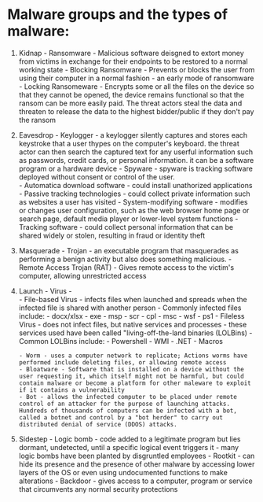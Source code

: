 
# Malware groups and the types of malware:

1.	Kidnap
		- Ransomware - Malicious software deisgned to extort money from victims in exchange for their endpoints to be restored to a normal working state
			- Blocking Ransomware - Prevents or blocks the user from using their computer in a normal fashion - an early mode of ransomware
			- Locking Ransomeware - Encrypts some or all the files on the device so that they cannot be opened, the device remains functional so that the ransom can be more easily paid.  The threat actors steal the data and threaten to release the data to the highest bidder/public if they don't pay the ransom
2.	Eavesdrop
		- Keylogger - a keylogger silently captures and stores each keystroke that a user thypes on the computer's keyboard.  the threat actor can then search the captured text for any userful information such as passwords, credit cards, or personal information.  it can be a software program or a hardware device
		- Spyware - spyware is tracking software deployed without consent or control of the user.  
			- Automatica download software - could install unathorized applications
			- Passive tracking technologies - could collect private information such as websites a user has visited
			- System-modifying software - modifies or changes user configuration, such as the web browser home page or search page, default media player or lower-level system functions
			- Tracking software - could collect personal information that can be shared widely or stolen, resulting in fraud or identity theft
3.	Masquerade
		- Trojan - an executable program that masquerades as performing a benign activity but also does something malicious.
		- Remote Access Trojan (RAT) - Gives remote access to the victim's computer, allowing unrestricted access
4.	Launch
		- Virus -  
			- File-based Virus - infects files when launched and spreads when the infected file is shared with another person
				- Commonly infected files include: 
					- docx/xlsx	
					- exe
					- msp
					- scr
					- cpl
					- msc
					- wsf
					- ps1
			- Fileless Virus - does not infect files, but native services and processes - these services used have been called "living-off-the-land binaries (LOLBins)
				- Common LOLBins include:
				- Powershell
				- WMI
				- .NET 
				- Macros
				
		- Worm - uses a computer network to replicate; Actions worms have performed include deleting files, or allowing remote access
		- Bloatware - Software that is installed on a device without the user requesting it, which itself might not be harmful, but could contain malware or become a platform for other maleware to exploit if it contains a vulnerability
		- Bot - allows the infected computer to be placed under remote control of an attacker for the purpose of launching attacks.  Hundreds of thousands of computers can be infected with a bot, called a botnet and control by a "bot herder" to carry out distributed denial of service (DDOS) attacks.
5.	Sidestep
		- Logic bomb - code added to a legitimate program but lies dormant, undetected, until a specific logical event triggers it - many logic bombs have been planted by disgruntled employees
		- Rootkit - can hide its presence and the presence of other malware by accessing lower layers of the OS or even using undocumented functions to make alterations
		- Backdoor - gives access to a computer, program or service that circumvents any normal security protections
		